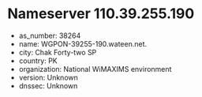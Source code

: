 # Nameserver 110.39.255.190

* as_number: 38264
* name: WGPON-39255-190.wateen.net.
* city: Chak Forty-two SP
* country: PK
* organization: National WiMAXIMS environment
* version: Unknown
* dnssec: Unknown
